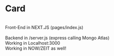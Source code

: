 # Card
<br>Front-End in NEXT.JS (pages/index.js)
<br><br>Backend in /server.js (express calling Mongo Atlas)
<br>Working in Localhost:3000
<br>Working in NOW/ZEIT as well!
